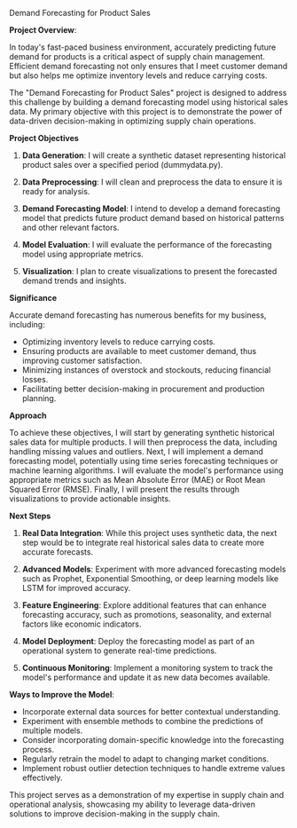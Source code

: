 Demand Forecasting for Product Sales

**Project Overview**:

In today's fast-paced business environment, accurately predicting future demand for products is a critical aspect of supply chain management. Efficient demand forecasting not only ensures that I meet customer demand but also helps me optimize inventory levels and reduce carrying costs.

The "Demand Forecasting for Product Sales" project is designed to address this challenge by building a demand forecasting model using historical sales data. My primary objective with this project is to demonstrate the power of data-driven decision-making in optimizing supply chain operations.

**Project Objectives**

1. **Data Generation**: I will create a synthetic dataset representing historical product sales over a specified period (dummydata.py).

2. **Data Preprocessing**: I will clean and preprocess the data to ensure it is ready for analysis.

3. **Demand Forecasting Model**: I intend to develop a demand forecasting model that predicts future product demand based on historical patterns and other relevant factors.

4. **Model Evaluation**: I will evaluate the performance of the forecasting model using appropriate metrics.

5. **Visualization**: I plan to create visualizations to present the forecasted demand trends and insights.

**Significance**

Accurate demand forecasting has numerous benefits for my business, including:

- Optimizing inventory levels to reduce carrying costs.
- Ensuring products are available to meet customer demand, thus improving customer satisfaction.
- Minimizing instances of overstock and stockouts, reducing financial losses.
- Facilitating better decision-making in procurement and production planning.

**Approach**

To achieve these objectives, I will start by generating synthetic historical sales data for multiple products. I will then preprocess the data, including handling missing values and outliers. Next, I will implement a demand forecasting model, potentially using time series forecasting techniques or machine learning algorithms. I will evaluate the model's performance using appropriate metrics such as Mean Absolute Error (MAE) or Root Mean Squared Error (RMSE). Finally, I will present the results through visualizations to provide actionable insights.

**Next Steps**

1. **Real Data Integration**: While this project uses synthetic data, the next step would be to integrate real historical sales data to create more accurate forecasts.

2. **Advanced Models**: Experiment with more advanced forecasting models such as Prophet, Exponential Smoothing, or deep learning models like LSTM for improved accuracy.

3. **Feature Engineering**: Explore additional features that can enhance forecasting accuracy, such as promotions, seasonality, and external factors like economic indicators.

4. **Model Deployment**: Deploy the forecasting model as part of an operational system to generate real-time predictions.

5. **Continuous Monitoring**: Implement a monitoring system to track the model's performance and update it as new data becomes available.

**Ways to Improve the Model**:

- Incorporate external data sources for better contextual understanding.
- Experiment with ensemble methods to combine the predictions of multiple models.
- Consider incorporating domain-specific knowledge into the forecasting process.
- Regularly retrain the model to adapt to changing market conditions.
- Implement robust outlier detection techniques to handle extreme values effectively.

This project serves as a demonstration of my expertise in supply chain and operational analysis, showcasing my ability to leverage data-driven solutions to improve decision-making in the supply chain.
